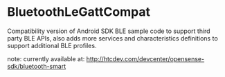 BluetoothLeGattCompat
=====================

Compatibility version of Android SDK BLE sample code to support third party BLE APIs, also adds more services and characteristics definitions to support additional BLE profiles.

note: currently available at: http://htcdev.com/devcenter/opensense-sdk/bluetooth-smart
